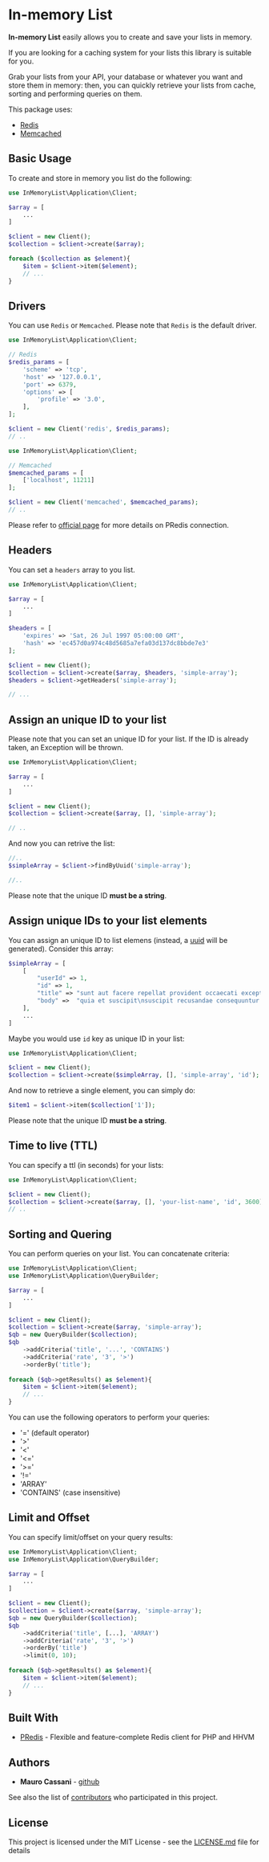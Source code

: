 # In-memory List

**In-memory List** easily allows you to create and save your lists in memory.

If you are looking for a caching system for your lists this library is suitable for you.

Grab your lists from your API, your database or whatever you want and store them in memory: then, you can quickly retrieve your lists from cache, sorting and performing queries on them.

This package uses:
 
* [Redis](https://redis.io/)
* [Memcached](http://php.net/manual/en/book.memcache.php)

## Basic Usage

To create and store in memory you list do the following:


```php
use InMemoryList\Application\Client;

$array = [
    ...
]

$client = new Client();
$collection = $client->create($array);

foreach ($collection as $element){
    $item = $client->item($element);
    // ...
}

```

## Drivers

You can use `Redis` or `Memcached`. Please note that `Redis` is the default driver.
 
```php
use InMemoryList\Application\Client;

// Redis
$redis_params = [
    'scheme' => 'tcp',
    'host' => '127.0.0.1',
    'port' => 6379,
    'options' => [
        'profile' => '3.0',
    ],
];

$client = new Client('redis', $redis_params);
// ..
```

```php
use InMemoryList\Application\Client;

// Memcached
$memcached_params = [
    ['localhost', 11211]
];

$client = new Client('memcached', $memcached_params);
// ..
```

Please refer to [official page](https://github.com/nrk/predis) for more details on PRedis connection.

## Headers

You can set a `headers` array to you list.

```php
use InMemoryList\Application\Client;

$array = [
    ...
]

$headers = [
    'expires' => 'Sat, 26 Jul 1997 05:00:00 GMT',
    'hash' => 'ec457d0a974c48d5685a7efa03d137dc8bbde7e3'
];

$client = new Client();
$collection = $client->create($array, $headers, 'simple-array');
$headers = $client->getHeaders('simple-array');

// ...
```

## Assign an unique ID to your list

Please note that you can set an unique ID for your list. If the ID is already taken, an Exception will be thrown.

```php
use InMemoryList\Application\Client;

$array = [
    ...
]

$client = new Client();
$collection = $client->create($array, [], 'simple-array');

// ..
```

And now you can retrive the list:

```php
//..
$simpleArray = $client->findByUuid('simple-array');

//..

```

Please note that the unique ID **must be a string**. 

## Assign unique IDs to your list elements

You can assign an unique ID to list elemens (instead, a [uuid](https://github.com/ramsey/uuid) will be generated). Consider this array:

```php
$simpleArray = [
    [
        "userId" => 1,
        "id" => 1,
        "title" => "sunt aut facere repellat provident occaecati excepturi optio reprehenderit",
        "body" =>  "quia et suscipit\nsuscipit recusandae consequuntur expedita et cum\nreprehenderit molestiae ut ut quas totam\nnostrum rerum est autem sunt rem eveniet architecto"
    ],
    ...
]
```

Maybe you would use `id` key as unique ID in your list:

```php
use InMemoryList\Application\Client;

$client = new Client();
$collection = $client->create($simpleArray, [], 'simple-array', 'id');
```

And now to retrieve a single element, you can simply do:

```php
$item1 = $client->item($collection['1']);
```

Please note that the unique ID **must be a string**. 

## Time to live (TTL)

You can specify a ttl (in seconds) for your lists:

```php
use InMemoryList\Application\Client;

$client = new Client();
$collection = $client->create($array, [], 'your-list-name', 'id', 3600);
// ..
```

## Sorting and Quering

You can perform queries on your list. You can concatenate criteria:

```php
use InMemoryList\Application\Client;
use InMemoryList\Application\QueryBuilder;

$array = [
    ...
]

$client = new Client();
$collection = $client->create($array, 'simple-array');
$qb = new QueryBuilder($collection);
$qb
    ->addCriteria('title', '...', 'CONTAINS')
    ->addCriteria('rate', '3', '>')
    ->orderBy('title');
    
foreach ($qb->getResults() as $element){
    $item = $client->item($element);
    // ...
}

```

You can use the following operators to perform your queries:

* '=' (default operator)
* '>'
* '<'
* '<='
* '>='
* '!='
* 'ARRAY'
* 'CONTAINS' (case insensitive)

## Limit and Offset

You can specify limit/offset on your query results:

```php
use InMemoryList\Application\Client;
use InMemoryList\Application\QueryBuilder;

$array = [
    ...
]

$client = new Client();
$collection = $client->create($array, 'simple-array');
$qb = new QueryBuilder($collection);
$qb
    ->addCriteria('title', [...], 'ARRAY')
    ->addCriteria('rate', '3', '>')
    ->orderBy('title')
    ->limit(0, 10);
    
foreach ($qb->getResults() as $element){
    $item = $client->item($element);
    // ...
}

```

## Built With

* [PRedis](https://github.com/nrk/predis) - Flexible and feature-complete Redis client for PHP and HHVM

## Authors

* **Mauro Cassani** - [github](https://github.com/mauretto78)

See also the list of [contributors](https://github.com/mauretto78/in-memory-list/contributors.md) who participated in this project.

## License

This project is licensed under the MIT License - see the [LICENSE.md](LICENSE.md) file for details
